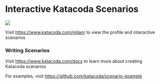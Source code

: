 # Interactive Katacoda Scenarios

[![](http://shields.katacoda.com/katacoda/milanr/count.svg)](https://www.katacoda.com/milanr "Get your profile on Katacoda.com")

Visit https://www.katacoda.com/milanr to view the profile and interactive scenarios

### Writing Scenarios
Visit https://www.katacoda.com/docs to learn more about creating Katacoda scenarios

For examples, visit https://github.com/katacoda/scenario-example
